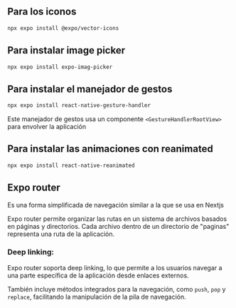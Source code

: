 ## Para los iconos 
```bash
npx expo install @expo/vector-icons
```

## Para instalar image picker
```bash
npx expo install expo-imag-picker
```

## Para instalar el manejador de gestos
```bash
npx expo install react-native-gesture-handler
```
Este manejador de gestos usa un componente `<GestureHandlerRootView>`
 para envolver la aplicación
## Para instalar las animaciones con reanimated
```bash
npx expo install react-native-reanimated
```

## Expo router
Es una forma simplificada de navegación similar a la que se usa en Nextjs

Expo router permite organizar las rutas en un sistema de archivos basados en páginas y directorios. Cada archivo dentro de un directorio de "paginas" representa una ruta de la aplicación.

### Deep linking:
Expo router soporta deep linking, lo que permite a los usuarios navegar a una parte específica de la aplicación desde enlaces externos.

También incluye métodos integrados para la navegación, como `push`, `pop` y `replace`, facilitando la manipulación de la pila de navegación.

